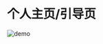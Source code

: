 # 个人主页/引导页

![demo](https://user-images.githubusercontent.com/31686695/91958610-269e0e00-ed3a-11ea-96fe-3f784cf4aca6.png)
